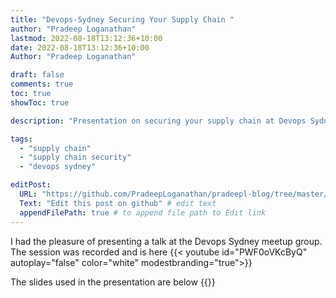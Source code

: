 ```yaml
---
title: "Devops-Sydney Securing Your Supply Chain "
author: "Pradeep Loganathan"
lastmod: 2022-08-18T13:12:36+10:00
date: 2022-08-18T13:12:36+10:00
Author: "Pradeep Loganathan"

draft: false
comments: true
toc: true
showToc: true

description: "Presentation on securing your supply chain at Devops Sydney"

tags:
  - "supply chain"
  - "supply chain security"
  - "devops sydney"

editPost:
  URL: "https://github.com/PradeepLoganathan/pradeepl-blog/tree/master/content"
  Text: "Edit this post on github" # edit text
  appendFilePath: true # to append file path to Edit link
---
```


I had the pleasure of presenting a talk at the Devops Sydney meetup group. The session was recorded and is here {{< youtube id="PWF0oVKcByQ" autoplay="false" color="white" modestbranding="true">}}

The slides used in the presentation are below
{{<gslides src="https://docs.google.com/presentation/d/e/2PACX-1vTUrGkycq4bRXZA78VsaDsXrskkQJp-1ts8JLhaxzP0Y8MQvTovF8hzPE8CJ63As2TFMaAKoGCaLeLl/embed?start=false&loop=false&delayms=3000">}}
